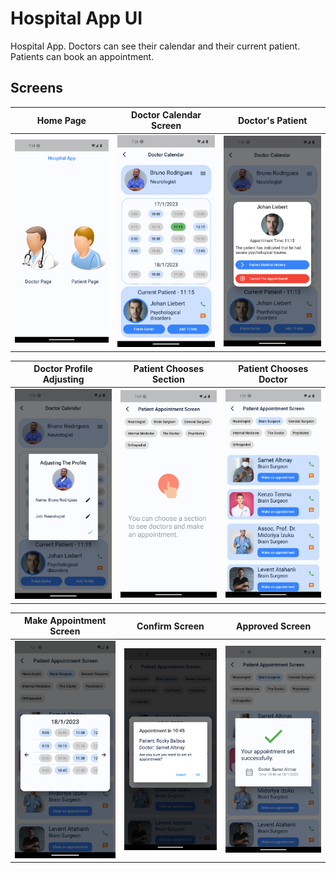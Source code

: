 # Hospital App UI

Hospital App. Doctors can see their calendar and their current patient. Patients can book an appointment.

## Screens

|              Home Page            |            Doctor Calendar Screen         |Doctor's Patient|
| :----------------------------------: | :----------------------------------: |:----------------------------------: |
| <img src="https://github.com/doclock4715/hospital_app_UI/blob/master/ss/HomePage.png" width="200"> | <img src="https://github.com/doclock4715/hospital_app_UI/blob/master/ss/DoctorPage.png" width="200">| <img src="https://github.com/doclock4715/hospital_app_UI/blob/master/ss/Doctor'sPatient.png" width="200">|

|             Doctor Profile Adjusting         | Patient Chooses Section|Patient Chooses Doctor |
| :----------------------------------: | :----------------------------------: |:----------------------------------: |
| <img src="https://github.com/doclock4715/hospital_app_UI/blob/master/ss/DoctorProfileAdjusting.png" width="200"> | <img src="https://github.com/doclock4715/hospital_app_UI/blob/master/ss/PatientChoosesDoctorSectionScreen.png" width="200">| <img src="https://github.com/doclock4715/hospital_app_UI/blob/master/ss/PatientChoosesDoctorScreen.png" width="200">|

|            Make Appointment Screen     | Confirm Screen  |Approved Screen|
| :----------------------------------: | :----------------------------------: |:----------------------------------: |
| <img src="https://github.com/doclock4715/hospital_app_UI/blob/master/ss/MakeAppointment.png" width="200"> | <img src="https://github.com/doclock4715/hospital_app_UI/blob/master/ss/ConfirmScreen.png" width="200">| <img src="https://github.com/doclock4715/hospital_app_UI/blob/master/ss/ApprovedScreen.png" width="200">|
